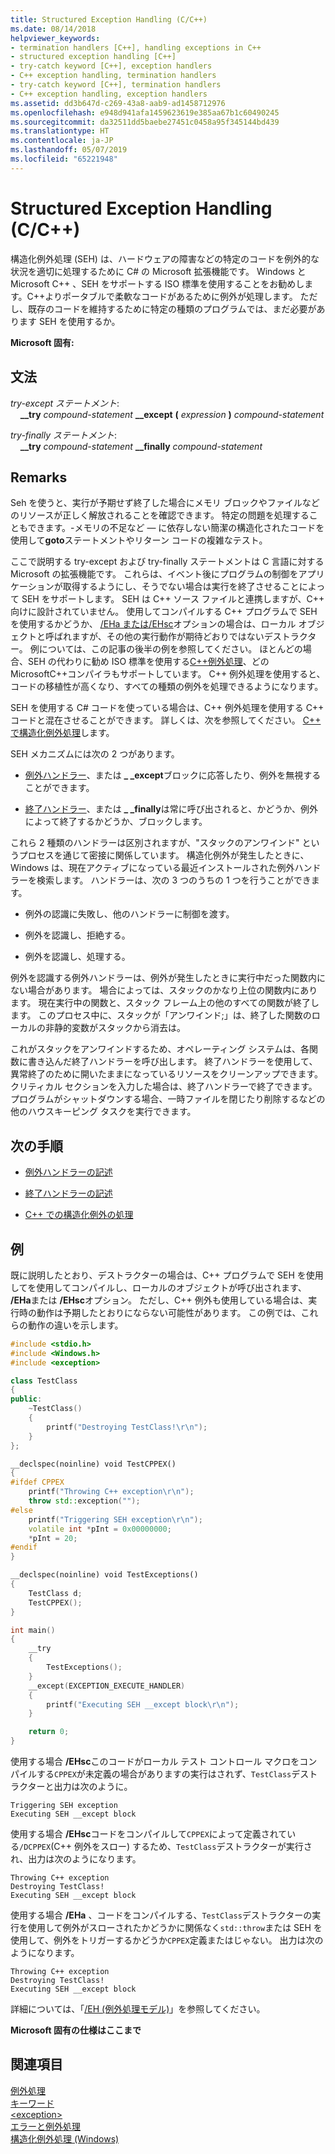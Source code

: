```yaml
---
title: Structured Exception Handling (C/C++)
ms.date: 08/14/2018
helpviewer_keywords:
- termination handlers [C++], handling exceptions in C++
- structured exception handling [C++]
- try-catch keyword [C++], exception handlers
- C++ exception handling, termination handlers
- try-catch keyword [C++], termination handlers
- C++ exception handling, exception handlers
ms.assetid: dd3b647d-c269-43a8-aab9-ad1458712976
ms.openlocfilehash: e948d941afa1459623619e385aa67b1c60490245
ms.sourcegitcommit: da32511dd5baebe27451c0458a95f345144bd439
ms.translationtype: HT
ms.contentlocale: ja-JP
ms.lasthandoff: 05/07/2019
ms.locfileid: "65221948"
---
```

# <a name="structured-exception-handling-cc"></a>Structured Exception Handling (C/C++)

構造化例外処理 (SEH) は、ハードウェアの障害などの特定のコードを例外的な状況を適切に処理するために C# の Microsoft 拡張機能です。 Windows と Microsoft C++ 、SEH をサポートする ISO 標準を使用することをお勧めします。C++よりポータブルで柔軟なコードがあるために例外が処理します。 ただし、既存のコードを維持するために特定の種類のプログラムでは、まだ必要があります SEH を使用するか。

**Microsoft 固有:**

## <a name="grammar"></a>文法

*try-except ステートメント*:<br/>
&nbsp;&nbsp;&nbsp;&nbsp;**__try** *compound-statement* **__except** **(** *expression* **)** *compound-statement*

*try-finally ステートメント*:<br/>
&nbsp;&nbsp;&nbsp;&nbsp;**__try** *compound-statement* **__finally** *compound-statement*

## <a name="remarks"></a>Remarks

Seh を使うと、実行が予期せず終了した場合にメモリ ブロックやファイルなどのリソースが正しく解放されることを確認できます。 特定の問題を処理することもできます。-メモリの不足など — に依存しない簡潔の構造化されたコードを使用して**goto**ステートメントやリターン コードの複雑なテスト。

ここで説明する try-except および try-finally ステートメントは C 言語に対する Microsoft の拡張機能です。 これらは、イベント後にプログラムの制御をアプリケーションが取得するようにし、そうでない場合は実行を終了させることによって SEH をサポートします。 SEH は C++ ソース ファイルと連携しますが、C++ 向けに設計されていません。 使用してコンパイルする C++ プログラムで SEH を使用するかどうか、 [/EHa または/EHsc](../build/reference/eh-exception-handling-model.md)オプションの場合は、ローカル オブジェクトと呼ばれますが、その他の実行動作が期待どおりではないデストラクター。 例については、この記事の後半の例を参照してください。 ほとんどの場合、SEH の代わりに勧め ISO 標準を使用する[C++例外処理](../cpp/try-throw-and-catch-statements-cpp.md)、どの MicrosoftC++コンパイラもサポートしています。 C++ 例外処理を使用すると、コードの移植性が高くなり、すべての種類の例外を処理できるようになります。

SEH を使用する C# コードを使っている場合は、C++ 例外処理を使用する C++ コードと混在させることができます。 詳しくは、次を参照してください。 [C++ で構造化例外処理](../cpp/exception-handling-differences.md)します。

SEH メカニズムには次の 2 つがあります。

- [例外ハンドラー](../cpp/writing-an-exception-handler.md)、または **_ _except**ブロックに応答したり、例外を無視することができます。

- [終了ハンドラー](../cpp/writing-a-termination-handler.md)、または **_ _finally**は常に呼び出されると、かどうか、例外によって終了するかどうか、ブロックします。

これら 2 種類のハンドラーは区別されますが、"スタックのアンワインド" というプロセスを通じて密接に関係しています。 構造化例外が発生したときに、Windows は、現在アクティブになっている最近インストールされた例外ハンドラーを検索します。 ハンドラーは、次の 3 つのうちの 1 つを行うことができます。

- 例外の認識に失敗し、他のハンドラーに制御を渡す。

- 例外を認識し、拒絶する。

- 例外を認識し、処理する。

例外を認識する例外ハンドラーは、例外が発生したときに実行中だった関数内にない場合があります。 場合によっては、スタックのかなり上位の関数内にあります。 現在実行中の関数と、スタック フレーム上の他のすべての関数が終了します。 このプロセス中に、スタックが「アンワインド;」は、終了した関数のローカルの非静的変数がスタックから消去は。

これがスタックをアンワインドするため、オペレーティング システムは、各関数に書き込んだ終了ハンドラーを呼び出します。 終了ハンドラーを使用して、異常終了のために開いたままになっているリソースをクリーンアップできます。 クリティカル セクションを入力した場合は、終了ハンドラーで終了できます。 プログラムがシャットダウンする場合、一時ファイルを閉じたり削除するなどの他のハウスキーピング タスクを実行できます。

## <a name="next-steps"></a>次の手順

- [例外ハンドラーの記述](../cpp/writing-an-exception-handler.md)

- [終了ハンドラーの記述](../cpp/writing-a-termination-handler.md)

- [C++ での構造化例外の処理](../cpp/exception-handling-differences.md)

## <a name="example"></a>例

既に説明したとおり、デストラクターの場合は、C++ プログラムで SEH を使用してを使用してコンパイルし、ローカルのオブジェクトが呼び出されます、 **/EHa**または **/EHsc**オプション。 ただし、C++ 例外も使用している場合は、実行時の動作は予期したとおりにならない可能性があります。 この例では、これらの動作の違いを示します。

```cpp
#include <stdio.h>
#include <Windows.h>
#include <exception>

class TestClass
{
public:
    ~TestClass()
    {
        printf("Destroying TestClass!\r\n");
    }
};

__declspec(noinline) void TestCPPEX()
{
#ifdef CPPEX
    printf("Throwing C++ exception\r\n");
    throw std::exception("");
#else
    printf("Triggering SEH exception\r\n");
    volatile int *pInt = 0x00000000;
    *pInt = 20;
#endif
}

__declspec(noinline) void TestExceptions()
{
    TestClass d;
    TestCPPEX();
}

int main()
{
    __try
    {
        TestExceptions();
    }
    __except(EXCEPTION_EXECUTE_HANDLER)
    {
        printf("Executing SEH __except block\r\n");
    }

    return 0;
}
```

使用する場合 **/EHsc**このコードがローカル テスト コントロール マクロをコンパイルする`CPPEX`が未定義の場合がありますの実行はされず、`TestClass`デストラクターと出力は次のように。

```Output
Triggering SEH exception
Executing SEH __except block
```

使用する場合 **/EHsc**コードをコンパイルして`CPPEX`によって定義されている`/DCPPEX`(C++ 例外をスロー) するため、`TestClass`デストラクターが実行され、出力は次のようになります。

```Output
Throwing C++ exception
Destroying TestClass!
Executing SEH __except block
```

使用する場合 **/EHa** 、コードをコンパイルする、`TestClass`デストラクターの実行を使用して例外がスローされたかどうかに関係なく`std::throw`または SEH を使用して、例外をトリガーするかどうか`CPPEX`定義またはじゃない。 出力は次のようになります。

```Output
Throwing C++ exception
Destroying TestClass!
Executing SEH __except block
```

詳細については、「[/EH (例外処理モデル)](../build/reference/eh-exception-handling-model.md)」を参照してください。

**Microsoft 固有の仕様はここまで**

## <a name="see-also"></a>関連項目

[例外処理](../cpp/exception-handling-in-visual-cpp.md)<br/>
[キーワード](../cpp/keywords-cpp.md)<br/>
[\<exception>](../standard-library/exception.md)<br/>
[エラーと例外処理](../cpp/errors-and-exception-handling-modern-cpp.md)<br/>
[構造化例外処理 (Windows)](https://msdn.microsoft.com/library/windows/desktop/ms680657.aspx)

